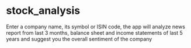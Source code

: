 # stock_analysis
Enter a company name, its symbol or ISIN code, the app will analyze news report from last 3 months, balance sheet and income statements of last 5 years and suggest you the overall sentiment of the company
